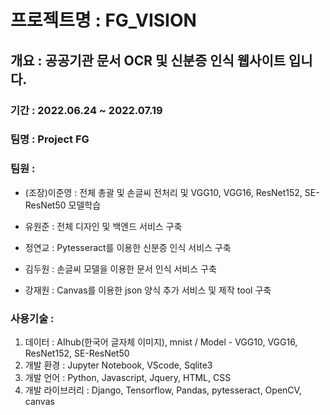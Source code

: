 # 프로젝트명 : FG_VISION

## 개요 : 공공기관 문서 OCR 및 신분증 인식 웹사이트 입니다.

### 기간 : 2022.06.24 ~ 2022.07.19

### 팀명 : Project FG

### 팀원 : 

 * (조장)이준영 :  전체 총괄 및 손글씨 전처리 및 VGG10, VGG16, ResNet152, SE-ResNet50 모델학습

 * 유원준 : 전체 디자인 및 백엔드 서비스 구축 

 * 정연교 : Pytesseract를 이용한 신분증 인식 서비스 구축

 * 김두원 : 손글씨 모델을 이용한 문서 인식 서비스 구축

 * 강재원 : Canvas를 이용한 json 양식 추가 서비스 및 제작 tool  구축

### 사용기술 : 
 1) 데이터 : AIhub(한국어 글자체 이미지), mnist / Model - VGG10, VGG16, ResNet152, SE-ResNet50
 2) 개발 환경 : Jupyter Notebook, VScode, Sqlite3
 3) 개발 언어 : Python, Javascript, Jquery, HTML, CSS
 4) 개발 라이브러리 : Django, Tensorflow, Pandas, pytesseract, OpenCV, canvas

